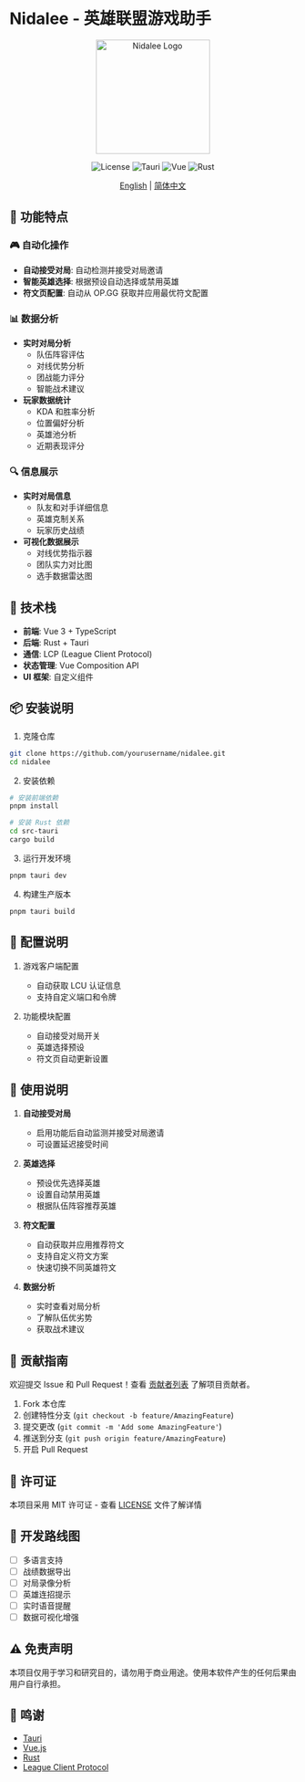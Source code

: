 # Nidalee - 英雄联盟游戏助手

<div align="center">
  <img src="assets/logo.png" alt="Nidalee Logo" width="200">
  
  ![License](https://img.shields.io/badge/license-MIT-blue.svg)
  ![Tauri](https://img.shields.io/badge/tauri-2.0.0--alpha-green.svg)
  ![Vue](https://img.shields.io/badge/vue-3.x-brightgreen.svg)
  ![Rust](https://img.shields.io/badge/rust-1.75-orange.svg)
  
  [English](./README_EN.md) | [简体中文](./README.md)
</div>

## 🌟 功能特点

### 🎮 自动化操作
- **自动接受对局**: 自动检测并接受对局邀请
- **智能英雄选择**: 根据预设自动选择或禁用英雄
- **符文页配置**: 自动从 OP.GG 获取并应用最优符文配置

### 📊 数据分析
- **实时对局分析**
  - 队伍阵容评估
  - 对线优势分析
  - 团战能力评分
  - 智能战术建议
- **玩家数据统计**
  - KDA 和胜率分析
  - 位置偏好分析
  - 英雄池分析
  - 近期表现评分

### 🔍 信息展示
- **实时对局信息**
  - 队友和对手详细信息
  - 英雄克制关系
  - 玩家历史战绩
- **可视化数据展示**
  - 对线优势指示器
  - 团队实力对比图
  - 选手数据雷达图

## 🚀 技术栈

- **前端**: Vue 3 + TypeScript
- **后端**: Rust + Tauri
- **通信**: LCP (League Client Protocol)
- **状态管理**: Vue Composition API
- **UI 框架**: 自定义组件

## 📦 安装说明

1. 克隆仓库
```bash
git clone https://github.com/yourusername/nidalee.git
cd nidalee
```

2. 安装依赖
```bash
# 安装前端依赖
pnpm install

# 安装 Rust 依赖
cd src-tauri
cargo build
```

3. 运行开发环境
```bash
pnpm tauri dev
```

4. 构建生产版本
```bash
pnpm tauri build
```

## 🔧 配置说明

1. 游戏客户端配置
   - 自动获取 LCU 认证信息
   - 支持自定义端口和令牌

2. 功能模块配置
   - 自动接受对局开关
   - 英雄选择预设
   - 符文页自动更新设置

## 📝 使用说明

1. **自动接受对局**
   - 启用功能后自动监测并接受对局邀请
   - 可设置延迟接受时间

2. **英雄选择**
   - 预设优先选择英雄
   - 设置自动禁用英雄
   - 根据队伍阵容推荐英雄

3. **符文配置**
   - 自动获取并应用推荐符文
   - 支持自定义符文方案
   - 快速切换不同英雄符文

4. **数据分析**
   - 实时查看对局分析
   - 了解队伍优劣势
   - 获取战术建议

## 🤝 贡献指南

欢迎提交 Issue 和 Pull Request！查看 [贡献者列表](CONTRIBUTORS.md) 了解项目贡献者。

1. Fork 本仓库
2. 创建特性分支 (`git checkout -b feature/AmazingFeature`)
3. 提交更改 (`git commit -m 'Add some AmazingFeature'`)
4. 推送到分支 (`git push origin feature/AmazingFeature`)
5. 开启 Pull Request

## 📄 许可证

本项目采用 MIT 许可证 - 查看 [LICENSE](LICENSE) 文件了解详情

## 🎯 开发路线图

- [ ] 多语言支持
- [ ] 战绩数据导出
- [ ] 对局录像分析
- [ ] 英雄连招提示
- [ ] 实时语音提醒
- [ ] 数据可视化增强

## ⚠️ 免责声明

本项目仅用于学习和研究目的，请勿用于商业用途。使用本软件产生的任何后果由用户自行承担。

## 🙏 鸣谢

- [Tauri](https://tauri.app/)
- [Vue.js](https://vuejs.org/)
- [Rust](https://www.rust-lang.org/)
- [League Client Protocol](https://developer.riotgames.com/)

